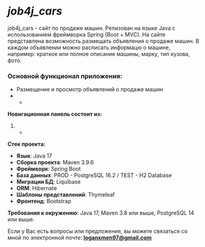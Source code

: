 # *job4j_cars*

job4j_cars - сайт по продаже машин. Релизован на языке Java с использованием фреймворка
Spring (Boot + MVC). На сайте представлена возможность размещать объявления о продаже машин. В каждом объявлении можно
расписать информацю о машине, например: краткое или полное описание машины, марку, тип кузова, фото.

### Основной функционал приложения:
- Размещение и просмотр объявлений о продаже машин
- -

**Новигационная панель состоит из:**
1) -

**Стек проекта:**
- **Язык**: Java 17
- **Сборка проекта**: Maven 3.9.6
- **Фреймворк**: Spring Boot
- **База данных**: PROD - PostgreSQL 16.2 / TEST - H2 Database
- **Миграции БД**: Liquibase
- **ORM**: Hibernate
- **Шаблоны представлений**: Thymeleaf
- **Фронтенд**: Bootstrap

**Требования к окружению**: Java 17, Maven 3.8 или выше, PostgreSQL 14 или выше.

Если у Вас есть вопросы или предложения, вы можете связаться со мной по электронной почте: **loganxmen97@gmail.com**